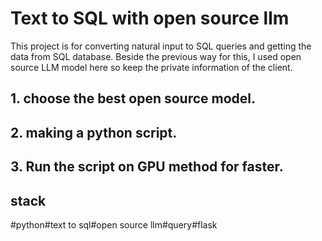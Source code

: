 # Text to SQL with open source llm
This project is for converting natural input to SQL queries and getting the data from SQL database.
Beside the previous way for this, I used open source LLM model here so keep the private information of the client.

## 1. choose the best open source model.
## 2. making a python script.
## 3. Run the script on GPU method for faster.

## stack

#python#text to sql#open source llm#query#flask

